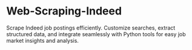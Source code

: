 # Web-Scraping-Indeed
Scrape Indeed job postings efficiently. Customize searches, extract structured data, and integrate seamlessly with Python tools for easy job market insights and analysis.

